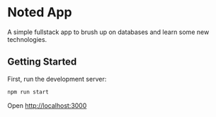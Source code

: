 # Noted App

A simple fullstack app to brush up on databases and learn some new technologies.

## Getting Started

First, run the development server:

```bash
npm run start
```

Open [http://localhost:3000](http://localhost:3000)
